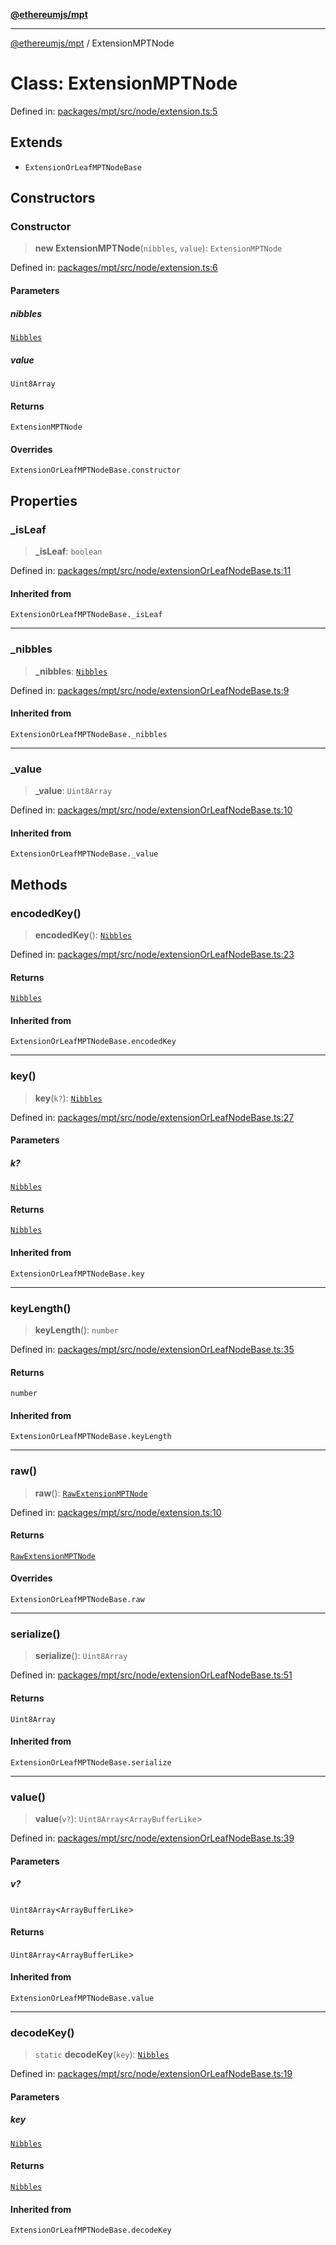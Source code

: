 [**@ethereumjs/mpt**](../README.md)

***

[@ethereumjs/mpt](../README.md) / ExtensionMPTNode

# Class: ExtensionMPTNode

Defined in: [packages/mpt/src/node/extension.ts:5](https://github.com/ethereumjs/ethereumjs-monorepo/blob/master/packages/mpt/src/node/extension.ts#L5)

## Extends

- `ExtensionOrLeafMPTNodeBase`

## Constructors

### Constructor

> **new ExtensionMPTNode**(`nibbles`, `value`): `ExtensionMPTNode`

Defined in: [packages/mpt/src/node/extension.ts:6](https://github.com/ethereumjs/ethereumjs-monorepo/blob/master/packages/mpt/src/node/extension.ts#L6)

#### Parameters

##### nibbles

[`Nibbles`](../type-aliases/Nibbles.md)

##### value

`Uint8Array`

#### Returns

`ExtensionMPTNode`

#### Overrides

`ExtensionOrLeafMPTNodeBase.constructor`

## Properties

### \_isLeaf

> **\_isLeaf**: `boolean`

Defined in: [packages/mpt/src/node/extensionOrLeafNodeBase.ts:11](https://github.com/ethereumjs/ethereumjs-monorepo/blob/master/packages/mpt/src/node/extensionOrLeafNodeBase.ts#L11)

#### Inherited from

`ExtensionOrLeafMPTNodeBase._isLeaf`

***

### \_nibbles

> **\_nibbles**: [`Nibbles`](../type-aliases/Nibbles.md)

Defined in: [packages/mpt/src/node/extensionOrLeafNodeBase.ts:9](https://github.com/ethereumjs/ethereumjs-monorepo/blob/master/packages/mpt/src/node/extensionOrLeafNodeBase.ts#L9)

#### Inherited from

`ExtensionOrLeafMPTNodeBase._nibbles`

***

### \_value

> **\_value**: `Uint8Array`

Defined in: [packages/mpt/src/node/extensionOrLeafNodeBase.ts:10](https://github.com/ethereumjs/ethereumjs-monorepo/blob/master/packages/mpt/src/node/extensionOrLeafNodeBase.ts#L10)

#### Inherited from

`ExtensionOrLeafMPTNodeBase._value`

## Methods

### encodedKey()

> **encodedKey**(): [`Nibbles`](../type-aliases/Nibbles.md)

Defined in: [packages/mpt/src/node/extensionOrLeafNodeBase.ts:23](https://github.com/ethereumjs/ethereumjs-monorepo/blob/master/packages/mpt/src/node/extensionOrLeafNodeBase.ts#L23)

#### Returns

[`Nibbles`](../type-aliases/Nibbles.md)

#### Inherited from

`ExtensionOrLeafMPTNodeBase.encodedKey`

***

### key()

> **key**(`k?`): [`Nibbles`](../type-aliases/Nibbles.md)

Defined in: [packages/mpt/src/node/extensionOrLeafNodeBase.ts:27](https://github.com/ethereumjs/ethereumjs-monorepo/blob/master/packages/mpt/src/node/extensionOrLeafNodeBase.ts#L27)

#### Parameters

##### k?

[`Nibbles`](../type-aliases/Nibbles.md)

#### Returns

[`Nibbles`](../type-aliases/Nibbles.md)

#### Inherited from

`ExtensionOrLeafMPTNodeBase.key`

***

### keyLength()

> **keyLength**(): `number`

Defined in: [packages/mpt/src/node/extensionOrLeafNodeBase.ts:35](https://github.com/ethereumjs/ethereumjs-monorepo/blob/master/packages/mpt/src/node/extensionOrLeafNodeBase.ts#L35)

#### Returns

`number`

#### Inherited from

`ExtensionOrLeafMPTNodeBase.keyLength`

***

### raw()

> **raw**(): [`RawExtensionMPTNode`](../type-aliases/RawExtensionMPTNode.md)

Defined in: [packages/mpt/src/node/extension.ts:10](https://github.com/ethereumjs/ethereumjs-monorepo/blob/master/packages/mpt/src/node/extension.ts#L10)

#### Returns

[`RawExtensionMPTNode`](../type-aliases/RawExtensionMPTNode.md)

#### Overrides

`ExtensionOrLeafMPTNodeBase.raw`

***

### serialize()

> **serialize**(): `Uint8Array`

Defined in: [packages/mpt/src/node/extensionOrLeafNodeBase.ts:51](https://github.com/ethereumjs/ethereumjs-monorepo/blob/master/packages/mpt/src/node/extensionOrLeafNodeBase.ts#L51)

#### Returns

`Uint8Array`

#### Inherited from

`ExtensionOrLeafMPTNodeBase.serialize`

***

### value()

> **value**(`v?`): `Uint8Array`\<`ArrayBufferLike`\>

Defined in: [packages/mpt/src/node/extensionOrLeafNodeBase.ts:39](https://github.com/ethereumjs/ethereumjs-monorepo/blob/master/packages/mpt/src/node/extensionOrLeafNodeBase.ts#L39)

#### Parameters

##### v?

`Uint8Array`\<`ArrayBufferLike`\>

#### Returns

`Uint8Array`\<`ArrayBufferLike`\>

#### Inherited from

`ExtensionOrLeafMPTNodeBase.value`

***

### decodeKey()

> `static` **decodeKey**(`key`): [`Nibbles`](../type-aliases/Nibbles.md)

Defined in: [packages/mpt/src/node/extensionOrLeafNodeBase.ts:19](https://github.com/ethereumjs/ethereumjs-monorepo/blob/master/packages/mpt/src/node/extensionOrLeafNodeBase.ts#L19)

#### Parameters

##### key

[`Nibbles`](../type-aliases/Nibbles.md)

#### Returns

[`Nibbles`](../type-aliases/Nibbles.md)

#### Inherited from

`ExtensionOrLeafMPTNodeBase.decodeKey`
